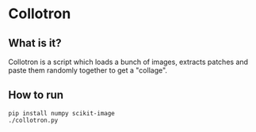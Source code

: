 # Collotron

## What is it?
Collotron is a script which loads a bunch of images, extracts patches and paste them randomly together to get a "collage".

## How to run
```
pip install numpy scikit-image
./collotron.py
```
